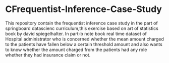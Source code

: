 # CFrequentist-Inference-Case-Study
 
This repository contain the frequentist inference case study in the part of springboard datascienc curriculum,this exercise based on art of statistics book by david spiegelhalter. In part-b note book real time dataset of Hospital administrator who is concerned whether the mean amount charged to the patients have fallen below a certain threshold amount and also wants to know whether the amount charged from the patients had any role whether they had insurance claim or not.
